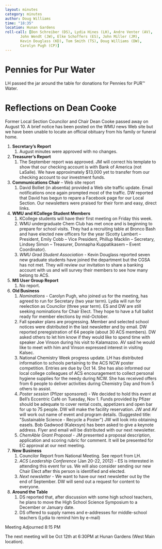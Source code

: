 ```yaml
---
layout: minutes
category: minutes
author: Doug Williams
time: "18:35"
location: Hunan Gardens
roll-call: [Don Schreiber (DS), Lydia Hines (LH), Andre Venter (AV),
	   John Wendt (JW), Elke Schoffers (ES), John Miller (JM),
	   Kevin Douglass (KD), Tom Smith (TS), Doug Williams (DW),
	   Carolyn Pugh (CP)]
---
```


Pennies for Pur Water
===
LH passed the jar around the table for donations for Pennies for PUR™ Water.

Reflections on Dean Cooke
===
Former Local Section Councilor and Chair Dean Cooke passed away on
August 10. A brief notice has been posted on the WMU news Web site but
we have been unable to locate an official obituary from his family or
funeral home.

1. **Secretary’s Report**
   1. August minutes were approved with no changes.
2. **Treasurer’s Report**
   1. The September report was approved. JM will correct his template to show that our checking account is with Bank of America (not LaSalle). We have approximately $13,000 yet to transfer from our checking account to our investment funds.
3. **Communications Chair** – Web site report
   1. David Bolliet (in absentia) provided a Web site traffic update. Email notifications once again prompted most of the traffic. DW reported that David has begun to repare a Facebook page for our Local Section. Our newsletters were praised for their form and easy, direct links.
4. **WMU and KCollege Student Members**
   1. KCollege students will have their first meeting on Friday this week.
   2. WMU undergraduate Chem Club has met once and is beginning to prepare for school visits. They had a recruiting table at Bronco Bash and have elected new officers for the year (Scotty Lambert – President, Emily Cobb – Vice President, Phillup Macklin – Secretary, Lindsey Simon – Treasurer, Donnapha Kuppatikasem – Event Coordinator).
   3. *WMU Grad Student Association* - Kevin Douglass reported seven new graduate students have joined the department but the CGSA has not met. They will review our invitation to share a banking account with us and will survey their members to see how many belong to ACS.
5. **MS User Group Report**
   1. No report.
6. **Old Business**
   1. *Nominations* - Carolyn Pugh, who joined us for the meeting, has agreed to run for Secretary (two year term). Lydia will run for reelection as Councilor (three year term). ES and DW are still seeking nominations for Chair Elect. They hope to have a full ballot ready for member elections by mid-October.
   2. Fall speaker plans are progressing. Member and selected school notices were distributed in the last newsletter and by email. DW reported preregistration of 64 people (about 30 ACS members). DW asked others to let him know if they would like to spend time with speaker Joe Vinson during his visit to Kalamazoo. AV said he would like to meet with him and Vinson expressed interest in visiting Kalsec.
   3. National Chemistry Week progress update. LH has distributed information to schools pertaining to the ACS NCW poster competition. Entries are due by Oct 14. She has also informed our local college colleagues of ACS encouragement to collect personal hygiene supplies for the needy during NCW. She has received offers from 6 people to deliver activities during Chemistry Day and from 5 others to assist.
   4. *Poster session* (Pfizer sponsored) - We decided to hold this event at Bell’s Eccentric Café on Tuesday, Nov 1. Funds provided by Pfizer should be adequate to cover rental costs, appetizers and open bar for up to 75 people. DW will make the facility reservation. JW and AV will work out name of event and program details. (Suggested title: "Sustainable Science - Recycle a Poster") JW will look into obtaining easels. Bob Gadwood (Kalexsyn) has been asked to give a keynote address. Flyer and email will be distributed with our next newsletter.
   5. *ChemAble Grant Proposal* - JM presented a proposal description, application and scoring rubric for comment. It will be presented for EC approval at our next meeting.
7. **New Business**
   1. Councilor Report from National Meeting. See report from LH.
   2. *ACS Leadership Conference* (Jan 20-22, 2012) - ES is interested in attending this event for us. We will also consider sending our new Chair Elect after this person is identified and elected.
   3. *Next newsletter* - We want to have our next newsletter out by the end of September. DW will send out a request for content to everyone.
8. **Around the Table**
   1. DS reported that, after discussion with some high school teachers, he plans to move the High School Science Symposium to a December or January date.
   2. DS offered to supply names and e-addresses for middle-school teachers (Lydia to remind him by e-mail)

Meeting Adjourned 8:15 PM

The next meeting will be Oct 12th at 6:30PM at Hunan Gardens (West Main location).
